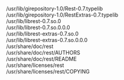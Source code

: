 /usr/lib/girepository-1.0/Rest-0.7.typelib  
/usr/lib/girepository-1.0/RestExtras-0.7.typelib  
/usr/lib/librest-0.7.so.0  
/usr/lib/librest-0.7.so.0.0.0  
/usr/lib/librest-extras-0.7.so.0  
/usr/lib/librest-extras-0.7.so.0.0.0  
/usr/share/doc/rest  
/usr/share/doc/rest/AUTHORS  
/usr/share/doc/rest/README  
/usr/share/licenses/rest  
/usr/share/licenses/rest/COPYING  
